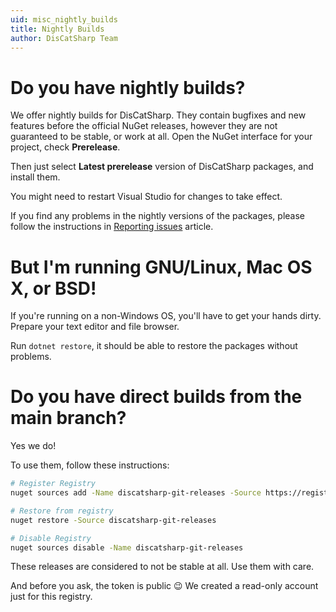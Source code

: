 ```yaml
---
uid: misc_nightly_builds
title: Nightly Builds
author: DisCatSharp Team
---
```


# Do you have nightly builds?

We offer nightly builds for DisCatSharp. They contain bugfixes and new features before the official NuGet releases, however they are
not guaranteed to be stable, or work at all.
Open the NuGet interface for your project, check **Prerelease**.

Then just select **Latest prerelease** version of DisCatSharp packages, and install them.

You might need to restart Visual Studio for changes to take effect.

If you find any problems in the nightly versions of the packages, please follow the instructions in [Reporting issues](xref:misc_reporting_issues)
article.

# But I'm running GNU/Linux, Mac OS X, or BSD!

If you're running on a non-Windows OS, you'll have to get your hands dirty. Prepare your text editor and file browser.

Run `dotnet restore`, it should be able to restore the packages without problems.

# Do you have direct builds from the main branch?

Yes we do!

To use them, follow these instructions:

```bash
# Register Registry
nuget sources add -Name discatsharp-git-releases -Source https://registry.aitsys-infra.tools/nuget/discatsharp-git-releases/index.json -Username bytesafe -Password 01HJ80HC4S65ADXD4H5SANV23E

# Restore from registry
nuget restore -Source discatsharp-git-releases

# Disable Registry
nuget sources disable -Name discatsharp-git-releases
```

These releases are considered to not be stable at all. Use them with care.

And before you ask, the token is public 😉 We created a read-only account just for this registry.
